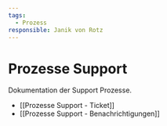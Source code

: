 ```yaml
---
tags:
  - Prozess
responsible: Janik von Rotz
---
```

# Prozesse Support
Dokumentation der Support Prozesse.

* [[Prozesse Support - Ticket]]
* [[Prozesse Support - Benachrichtigungen]]